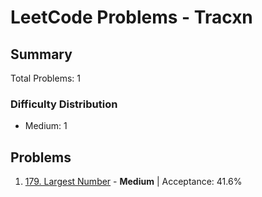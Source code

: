 # LeetCode Problems - Tracxn

## Summary
Total Problems: 1

### Difficulty Distribution

- Medium: 1

## Problems

1. [179. Largest Number](https://leetcode.com/problems/largest-number/) - **Medium** | Acceptance: 41.6%